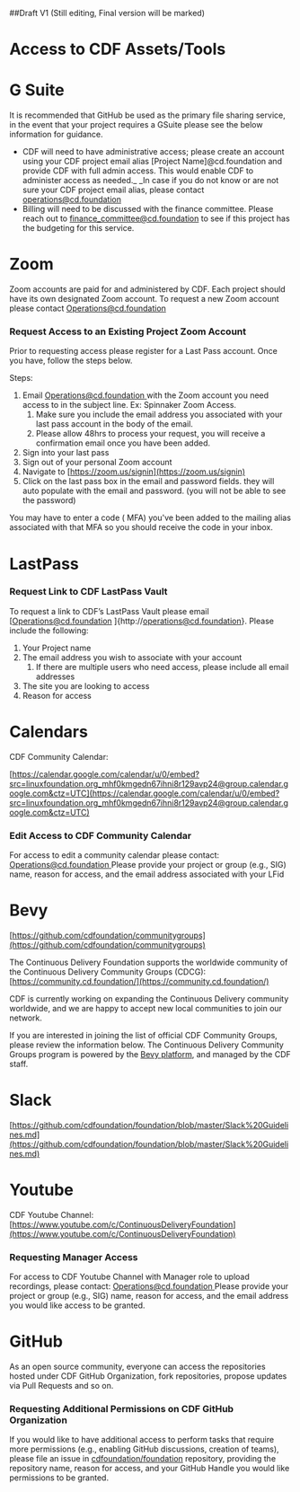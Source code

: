 ##Draft V1 (Still editing, Final version will be marked)

# Access to CDF Assets/Tools

# G Suite

It is recommended that GitHub be used as the primary file sharing service, in the event that your project requires a GSuite please see the below information for guidance.



* CDF will need to have administrative access; please create an account using your CDF project email alias [Project Name]@cd.foundation and provide CDF with full admin access. This would enable CDF to administer access as needed._ _In case if you do not know or are not sure your CDF project email alias, please contact [operations@cd.foundation](operations@cd.foundation)
* Billing will need to be discussed with the finance committee. Please reach out to [finance_committee@cd.foundation](finance_committee@cd.foundation) to see if this project has the budgeting for this service.


# Zoom

Zoom accounts are paid for and administered by CDF. Each project should have its own designated Zoom account. To request a new Zoom account please contact [Operations@cd.foundation ](operations@cd.foundation)


### Request Access to an Existing Project Zoom Account
Prior to requesting access please register for a Last Pass account. Once you have, follow the steps below.

Steps:



1. Email [Operations@cd.foundation ](http://operations@cd.foundation)with the Zoom account you need access to in the subject line. Ex: Spinnaker Zoom Access.
    1. Make sure you include the email address you associated with your last pass account in the body of the email.
    2. Please allow 48hrs to process your request, you will receive a confirmation email once you have been added.
2. Sign into your last pass
3. Sign out of your personal Zoom account
4. Navigate to [https://zoom.us/signin](https://zoom.us/signin)
5. Click on the last pass box in the email and password fields. they will auto populate with the email and password. (you will not be able to see the password)

You may have to enter a code ( MFA) you've been added to the mailing alias associated with that MFA so you should receive the code in your inbox.


# LastPass

### Request Link to CDF LastPass Vault
To request a link to CDF’s LastPass Vault please email [Operations@cd.foundation ]{http://operations@cd.foundation}. Please include the following:



1. Your Project name
2. The email address you wish to associate with your account
    1. If there are multiple users who need access, please include all email addresses	
3. The site you are looking to access
4. Reason for access


# Calendars

CDF Community Calendar:

[https://calendar.google.com/calendar/u/0/embed?src=linuxfoundation.org_mhf0kmgedn67ihni8r129avp24@group.calendar.google.com&ctz=UTC](https://calendar.google.com/calendar/u/0/embed?src=linuxfoundation.org_mhf0kmgedn67ihni8r129avp24@group.calendar.google.com&ctz=UTC) 


### Edit Access to CDF Community Calendar
For access to edit a community calendar please contact: [Operations@cd.foundation ](http://operations@cd.foundation) Please provide your project or group (e.g., SIG) name, reason for access, and the email address associated with your LFid


# Bevy

[https://github.com/cdfoundation/communitygroups](https://github.com/cdfoundation/communitygroups) 

The Continuous Delivery Foundation supports the worldwide community of the Continuous Delivery Community Groups (CDCG): [https://community.cd.foundation/](https://community.cd.foundation/)

CDF is currently working on expanding the Continuous Delivery community worldwide, and we are happy to accept new local communities to join our network.

If you are interested in joining the list of official CDF Community Groups, please review the information below. The Continuous Delivery Community Groups program is powered by the [Bevy platform](https://www.bevy.com/), and managed by the CDF staff.


# Slack 

[https://github.com/cdfoundation/foundation/blob/master/Slack%20Guidelines.md](https://github.com/cdfoundation/foundation/blob/master/Slack%20Guidelines.md) 


# Youtube

CDF Youtube Channel: [https://www.youtube.com/c/ContinuousDeliveryFoundation](https://www.youtube.com/c/ContinuousDeliveryFoundation)


### Requesting Manager Access
For access to CDF Youtube Channel with Manager role to upload recordings, please contact: [Operations@cd.foundation ](http://operations@cd.foundation) Please provide your project or group (e.g., SIG) name, reason for access, and the email address you would like access to be granted.


# GitHub

As an open source community, everyone can access the repositories hosted under CDF GitHub Organization, fork repositories, propose updates via Pull Requests and so on. 

### Requesting Additional Permissions on CDF GitHub Organization
If you would like to have additional access to perform tasks that require more permissions (e.g., enabling GitHub discussions, creation of teams), please file an issue in [cdfoundation/foundation](https://github.com/cdfoundation/foundation/issues) repository, providing the repository name, reason for access, and your GitHub Handle you would like permissions to be granted.
